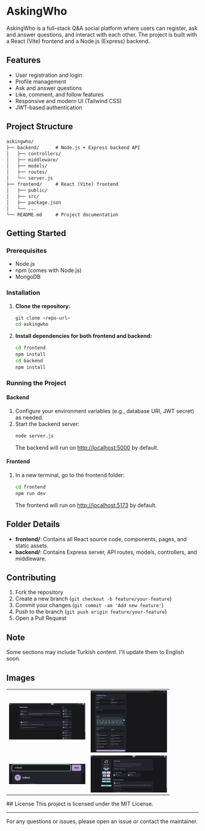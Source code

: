 # AskingWho

AskingWho is a full-stack Q&A social platform where users can register, ask and answer questions, and interact with each other. The project is built with a React (Vite) frontend and a Node.js (Express) backend.

## Features
- User registration and login
- Profile management
- Ask and answer questions
- Like, comment, and follow features
- Responsive and modern UI (Tailwind CSS)
- JWT-based authentication

## Project Structure
```
askingwho/
├── backend/      # Node.js + Express backend API
│   ├── controllers/
│   ├── middleware/
│   ├── models/
│   ├── routes/
│   └── server.js
├── frontend/     # React (Vite) frontend
│   ├── public/
│   ├── src/
│   ├── package.json
│   └── ...
└── README.md     # Project documentation
```

## Getting Started

### Prerequisites
- Node.js
- npm (comes with Node.js)
- MongoDB

### Installation
1. **Clone the repository:**
   ```bash
   git clone <repo-url>
   cd askingwho
   ```

2. **Install dependencies for both frontend and backend:**
   ```bash
   cd frontend
   npm install
   cd backend
   npm install
   ```

### Running the Project

#### Backend
1. Configure your environment variables (e.g., database URI, JWT secret) as needed.
2. Start the backend server:
   ```bash
   node server.js
   ```
   The backend will run on [http://localhost:5000](http://localhost:5000) by default.

#### Frontend
1. In a new terminal, go to the frontend folder:
   ```bash
   cd frontend
   npm run dev
   ```
   The frontend will run on [http://localhost:5173](http://localhost:5173) by default.

## Folder Details
- **frontend/**: Contains all React source code, components, pages, and static assets.
- **backend/**: Contains Express server, API routes, models, controllers, and middleware.

## Contributing
1. Fork the repository
2. Create a new branch (`git checkout -b feature/your-feature`)
3. Commit your changes (`git commit -am 'Add new feature'`)
4. Push to the branch (`git push origin feature/your-feature`)
5. Open a Pull Request



## Note
Some sections may include Turkish content. I'll update them to English soon.

## Images
<table>
  <tr>
    <td><img src="Project%20Feed.png" width="200"/></td>
    <td><img src="Project%20Settings.png" width="200"/></td>
  </tr>
  <tr>
    <td><img src="Project%20Search.png" width="200"/></td>
    <td><img src="Project%20Profile.png" width="200"/></td>
  </tr>
</table>
## License
This project is licensed under the MIT License.

---

For any questions or issues, please open an issue or contact the maintainer. 
